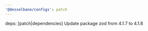```yaml
---
'@desselbane/configs': patch
---
```


deps: [patch|dependencies] Update package zod from 4.1.7 to 4.1.8
